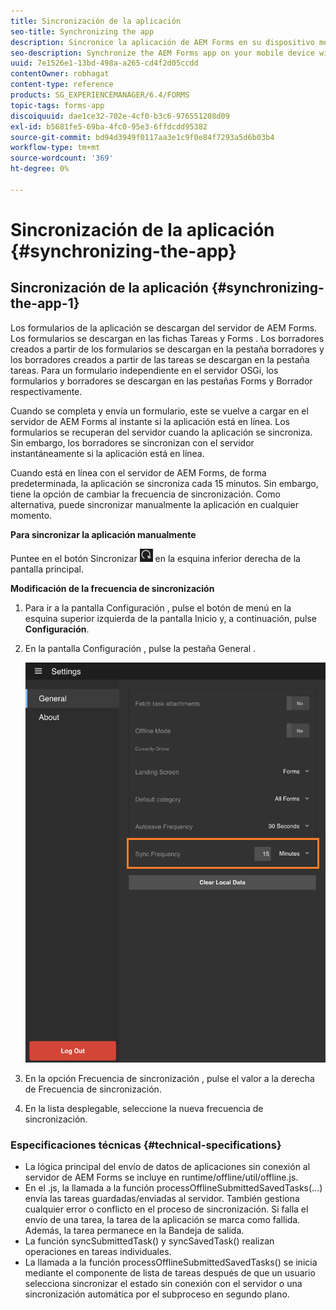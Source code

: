 ```yaml
---
title: Sincronización de la aplicación
seo-title: Synchronizing the app
description: Sincronice la aplicación de AEM Forms en su dispositivo móvil con el servidor de AEM Forms.
seo-description: Synchronize the AEM Forms app on your mobile device with the AEM Forms server.
uuid: 7e1526e1-13bd-498a-a265-cd4f2d05ccdd
contentOwner: robhagat
content-type: reference
products: SG_EXPERIENCEMANAGER/6.4/FORMS
topic-tags: forms-app
discoiquuid: dae1ce32-702e-4cf0-b3c6-976551208d09
exl-id: b5681fe5-69ba-4fc0-95e3-6ffdcdd95382
source-git-commit: bd94d3949f0117aa3e1c9f0e84f7293a5d6b03b4
workflow-type: tm+mt
source-wordcount: '369'
ht-degree: 0%

---
```


# Sincronización de la aplicación {#synchronizing-the-app}

## Sincronización de la aplicación {#synchronizing-the-app-1}

Los formularios de la aplicación se descargan del servidor de AEM Forms. Los formularios se descargan en las fichas Tareas y Forms . Los borradores creados a partir de los formularios se descargan en la pestaña borradores y los borradores creados a partir de las tareas se descargan en la pestaña tareas. Para un formulario independiente en el servidor OSGi, los formularios y borradores se descargan en las pestañas Forms y Borrador respectivamente.

Cuando se completa y envía un formulario, este se vuelve a cargar en el servidor de AEM Forms al instante si la aplicación está en línea. Los formularios se recuperan del servidor cuando la aplicación se sincroniza. Sin embargo, los borradores se sincronizan con el servidor instantáneamente si la aplicación está en línea.

Cuando está en línea con el servidor de AEM Forms, de forma predeterminada, la aplicación se sincroniza cada 15 minutos. Sin embargo, tiene la opción de cambiar la frecuencia de sincronización. Como alternativa, puede sincronizar manualmente la aplicación en cualquier momento.

**Para sincronizar la aplicación manualmente**

Puntee en el botón Sincronizar ![sync-app](assets/sync-app.png) en la esquina inferior derecha de la pantalla principal.

**Modificación de la frecuencia de sincronización**

1. Para ir a la pantalla Configuración , pulse el botón de menú en la esquina superior izquierda de la pantalla Inicio y, a continuación, pulse **Configuración**.
1. En la pantalla Configuración , pulse la pestaña General .

   ![Configuración de frecuencia de sincronización en la ventana Configuración general](assets/gen-settings-1.png)

1. En la opción Frecuencia de sincronización , pulse el valor a la derecha de Frecuencia de sincronización.
1. En la lista desplegable, seleccione la nueva frecuencia de sincronización.

### Especificaciones técnicas {#technical-specifications}

* La lógica principal del envío de datos de aplicaciones sin conexión al servidor de AEM Forms se incluye en runtime/offline/util/offline.js.
* En el .js, la llamada a la función processOfflineSubmittedSavedTasks(...) envía las tareas guardadas/enviadas al servidor. También gestiona cualquier error o conflicto en el proceso de sincronización. Si falla el envío de una tarea, la tarea de la aplicación se marca como fallida. Además, la tarea permanece en la Bandeja de salida.
* La función syncSubmittedTask() y syncSavedTask() realizan operaciones en tareas individuales.
* La llamada a la función processOfflineSubmittedSavedTasks() se inicia mediante el componente de lista de tareas después de que un usuario selecciona sincronizar el estado sin conexión con el servidor o una sincronización automática por el subproceso en segundo plano.
